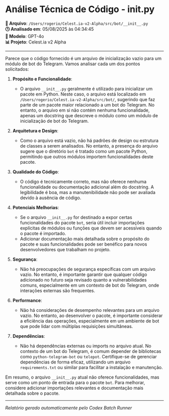 # Análise Técnica de Código - __init__.py

**📁 Arquivo**: `/Users/rogerio/Celest.ia-v2-Alpha/src/bot/__init__.py`  
**🕒 Analisado em**: 05/08/2025 às 04:34:45  
**🤖 Modelo**: GPT-4o  
**📊 Projeto**: Celest.ia v2 Alpha  

---

Parece que o código fornecido é um arquivo de inicialização vazio para um módulo de bot do Telegram. Vamos analisar cada um dos pontos solicitados:

1. **Propósito e Funcionalidade**:
   - O arquivo `__init__.py` geralmente é utilizado para inicializar um pacote em Python. Neste caso, o arquivo está localizado em `/Users/rogerio/Celest.ia-v2-Alpha/src/bot/`, sugerindo que faz parte de um pacote maior relacionado a um bot do Telegram. No entanto, o arquivo em si não contém nenhuma funcionalidade, apenas um docstring que descreve o módulo como um módulo de inicialização de bot do Telegram.

2. **Arquitetura e Design**:
   - Como o arquivo está vazio, não há padrões de design ou estrutura de classes a serem analisados. No entanto, a presença do arquivo sugere que o diretório `bot` é tratado como um pacote Python, permitindo que outros módulos importem funcionalidades deste pacote.

3. **Qualidade do Código**:
   - O código é tecnicamente correto, mas não oferece nenhuma funcionalidade ou documentação adicional além do docstring. A legibilidade é boa, mas a manutenibilidade não pode ser avaliada devido à ausência de código.

4. **Potenciais Melhorias**:
   - Se o arquivo `__init__.py` for destinado a expor certas funcionalidades do pacote `bot`, seria útil incluir importações explícitas de módulos ou funções que devem ser acessíveis quando o pacote é importado.
   - Adicionar documentação mais detalhada sobre o propósito do pacote e suas funcionalidades pode ser benéfico para novos desenvolvedores que trabalham no projeto.

5. **Segurança**:
   - Não há preocupações de segurança específicas com um arquivo vazio. No entanto, é importante garantir que qualquer código adicionado no futuro seja revisado quanto a vulnerabilidades comuns, especialmente em um contexto de bot do Telegram, onde interações externas são frequentes.

6. **Performance**:
   - Não há considerações de desempenho relevantes para um arquivo vazio. No entanto, ao desenvolver o pacote, é importante considerar a eficiência das operações, especialmente em um ambiente de bot que pode lidar com múltiplas requisições simultâneas.

7. **Dependências**:
   - Não há dependências externas ou imports no arquivo atual. No contexto de um bot do Telegram, é comum depender de bibliotecas como `python-telegram-bot` ou `telepot`. Certifique-se de gerenciar dependências de forma eficaz, utilizando um arquivo `requirements.txt` ou similar para facilitar a instalação e manutenção.

Em resumo, o arquivo `__init__.py` atual não oferece funcionalidades, mas serve como um ponto de entrada para o pacote `bot`. Para melhorar, considere adicionar importações relevantes e documentação mais detalhada sobre o pacote.

---

*Relatório gerado automaticamente pelo Codex Batch Runner*
